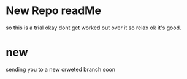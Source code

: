 # New Repo readMe

so this is a trial okay dont get worked out over it so relax ok it's good.
 
# new
sending you to  a new crweted branch soon